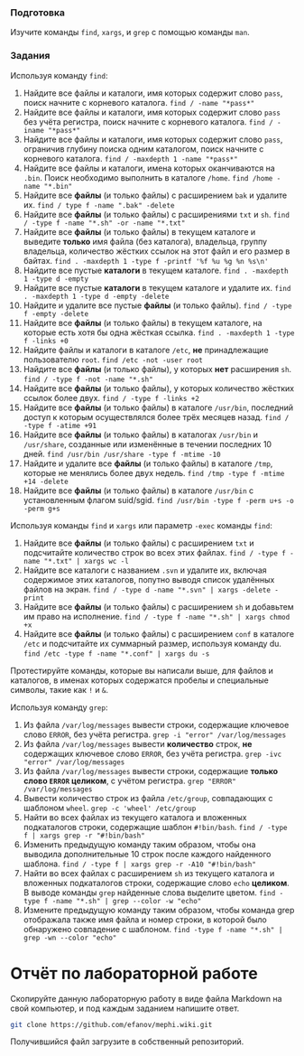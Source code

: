 ### Подготовка

Изучите команды `find`, `xargs`, и `grep` с помощью команды `man`.

### Задания

Используя команду `find`:

1. Найдите все файлы и каталоги, имя которых содержит слово `pass`, поиск начните с корневого каталога.
 `find / -name "*pass*"`
2. Найдите все файлы и каталоги, имя которых содержит слово `pass` без учёта регистра, поиск начните с корневого каталога.
 `find / -iname "*pass*"`
3. Найдите все файлы и каталоги, имя которых содержит слово `pass`, ограничив глубину поиска одним каталогом, поиск начните с корневого каталога.
 `find / -maxdepth 1 -name "*pass*"`
4. Найдите все файлы и каталоги, имена которых оканчиваются на `.bin`. Поиск необходимо выполнить в каталоге `/home`.
 `find /home -name "*.bin"` 
5. Найдите все **файлы** (и только файлы) с расширением `bak` и удалите их.
 `find / type f -name ".bak" -delete`
6. Найдите все **файлы** (и только файлы) с расширениями `txt` и `sh`.
 `find / -type f -name "*.sh" -or -name "*.txt"`
7. Найдите все **файлы** (и только файлы) в текущем каталоге и выведите **только** имя файла (без каталога), владельца, группу владельца, количество жёстких ссылок на этот файл и его размер в байтах.
 `find . -maxdepth 1 -type f -printf '%f %u %g %n %s\n'`
8. Найдите все пустые **каталоги** в текущем каталоге.
 `find . -maxdepth 1 -type d -empty`
9. Найдите все пустые **каталоги** в текущем каталоге и удалите их.
 `find . -maxdepth 1 -type d -empty -delete`
10. Найдите и удалите все пустые **файлы** (и только файлы).
 `find / -type f -empty -delete`
11. Найдите все **файлы** (и только файлы) в текущем каталоге, на которые есть хотя бы одна жёсткая ссылка.
 `find . -maxdepth 1 -type f -links +0`
12. Найдите файлы и каталоги в каталоге `/etc`, **не** принадлежащие пользователю `root`.
 `find /etc -not -user root`
13. Найдите все **файлы** (и только файлы), у которых **нет** расширения `sh`.
 `find / -type f -not -name "*.sh"`
14. Найдите все **файлы** (и только файлы), у которых количество жёстких ссылок более двух.
 `find / -type f -links +2`
15. Найдите все **файлы** (и только файлы) в каталоге `/usr/bin`, последний доступ к которым осуществлялся более трёх месяцев назад.
 `find / -type f -atime +91`
16. Найдите все **файлы** (и только файлы) в каталогах `/usr/bin` и `/usr/share`, созданные или изменённые в течении последних 10 дней.
 `find /usr/bin /usr/share -type f -mtime -10`
17. Найдите и удалите все **файлы** (и только файлы) в каталоге `/tmp`, которые не менялись более двух недель.
 `find /tmp -type f -mtime +14 -delete`
18. Найдите все **файлы** (и только файлы) в каталоге `/usr/bin` с установленным флагом suid/sgid.
 `find /usr/bin -type f -perm u+s -o -perm g+s`

Используя команды `find` и `xargs` или параметр `-exec` команды `find`:

1. Найдите все **файлы** (и только файлы) с расширением `txt` и подсчитайте количество строк во всех этих файлах.
 `find / -type f -name "*.txt" | xargs wc -l`
2. Найдите все каталоги с названием `.svn` и удалите их, включая содержимое этих каталогов, попутно выводя список удалённых файлов на экран.
 `find / -type d -name "*.svn" | xargs -delete -print`
3. Найдите все **файлы** (и только файлы) с расширением `sh` и добавьтем им право на исполнение.
 `find / -type f -name "*.sh" | xargs chmod +x`
4. Найдите все **файлы** (и только файлы) с расширением `conf` в каталоге `/etc` и подсчитайте их суммарный размер, используя команду du.
 `find /etc -type f -name "*.conf" | xargs du -s`

Протестируйте команды, которые вы написали выше, для файлов и каталогов, в именах которых содержатся пробелы и специальные символы, такие как `!` и `&`.

Используя команду `grep`:

1. Из файла `/var/log/messages` вывести строки, содержащие ключевое слово `ERROR`, без учёта регистра.
 `grep -i "error" /var/log/messages`
2. Из файла `/var/log/messages` вывести **количество** строк, **не** содержащих ключевое слово `ERROR`, без учёта регистра.
 `grep -ivc "error" /var/log/messages`
3. Из файла `/var/log/messages` вывести строки, содержащие **только слово `ERROR` целиком**, с учётом регистра.
 `grep "ERROR" /var/log/messages`
4. Вывести количество строк из файла `/etc/group`, совпадающих с шаблоном `wheel`.
 `grep -c 'wheel' /etc/group`
5. Найти во всех файлах из текущего каталога и вложенных подкаталогов строки, содержащие шаблон `#!bin/bash`.
 `find / -type f | xargs grep -r "#!bin/bash"`
6. Изменить предыдущую команду таким образом, чтобы она выводила дополнительные 10 строк после каждого найденного шаблона.
 `find / -type f | xargs grep -r -A10 "#!bin/bash"`
7. Найти во всех файлах с расширением `sh` из текущего каталога и вложенных подкаталогов строки, содержащие слово `echo` **целиком**. В выводе команды `grep` найденные слова выделите цветом.
 `find -type f -name "*.sh" | grep --color -w "echo"`
8. Измените предыдущую команду таким образом, чтобы команда grep отображала также имя файла и номер строки, в которой было обнаружено совпадение с шаблоном.
 `find -type f -name "*.sh" | grep -wn --color "echo"`

# Отчёт по лабораторной работе

Скопируйте данную лабораторную работу в виде файла Markdown на свой компьютер, и под каждым заданием напишите ответ.

```sh
git clone https://github.com/efanov/mephi.wiki.git
```

Получившийся файл загрузите в собственный репозиторий.
